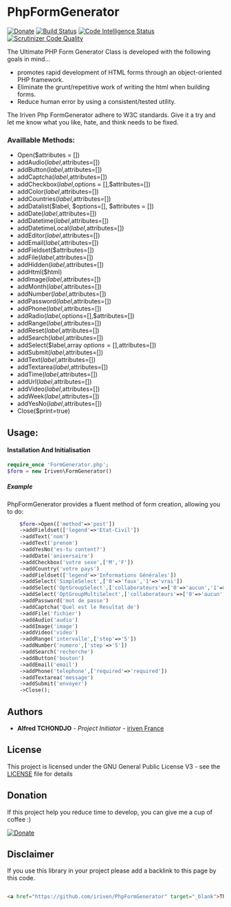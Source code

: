 # PhpFormGenerator

[![Donate](https://img.shields.io/badge/Donate-PayPal-green.svg)](https://www.paypal.com/cgi-bin/webscr?cmd=_s-xclick&hosted_button_id=XDCFPNTKUC4TU)
[![Build Status](https://scrutinizer-ci.com/g/iriven/PhpFormGenerator/badges/build.png?b=master)](https://scrutinizer-ci.com/g/iriven/PhpFormGenerator/build-status/master)
[![Code Intelligence Status](https://scrutinizer-ci.com/g/iriven/PhpFormGenerator/badges/code-intelligence.svg?b=master)](https://scrutinizer-ci.com/code-intelligence)
[![Scrutinizer Code Quality](https://scrutinizer-ci.com/g/iriven/PhpFormGenerator/badges/quality-score.png?b=master)](https://scrutinizer-ci.com/g/iriven/PhpFormGenerator/?branch=master)

The Ultimate PHP Form Generator Class is developed with the following goals in mind...

  - promotes rapid development of HTML forms through an object-oriented PHP framework.
  - Eliminate the grunt/repetitive work of writing the html when building forms.
  - Reduce human error by using a consistent/tested utility.
  
The Iriven Php FormGenerator adhere to W3C standards. 
Give it a try and let me know what you like, hate, and think needs to be fixed.

### Availlable Methods:

- Open($attributes = [])
- addAudio($label,$attributes=[])
- addButton($label,$attributes=[])
- addCaptcha($label,$attributes=[])
- addCheckbox($label,$options = [],$attributes=[])
- addColor($label,$attributes=[])
- addCountries($label,$attributes=[])
- addDatalist($label, $options=[], $attributes = [])
- addDate($label,$attributes=[])
- addDatetime($label,$attributes=[])
- addDatetimeLocal($label,$attributes=[])
- addEditor($label,$attributes=[])
- addEmail($label,$attributes=[])
- addFieldset($attributes=[])
- addFile($label,$attributes=[])
- addHidden($label,$attributes=[])
- addHtml($html)
- addImage($label,$attributes=[])
- addMonth($label,$attributes=[])
- addNumber($label,$attributes=[])
- addPassword($label,$attributes=[])
- addPhone($label,$attributes=[])
- addRadio($label,$options=[],$attributes=[])
- addRange($label,$attributes=[])
- addReset($label,$attributes=[])
- addSearch($label,$attributes=[])
- addSelect($label,array $options = [],$attributes=[])
- addSubmit($label,$attributes=[])
- addText($label,$attributes=[])
- addTextarea($label,$attributes=[])
- addTime($label,$attributes=[])
- addUrl($label,$attributes=[])
- addVideo($label,$attributes=[])
- addWeek($label,$attributes=[])
- addYesNo($label,$attributes=[])
- Close($print=true)

## Usage: 

#### Installation And Initialisation
```php
require_once 'FormGenerator.php';
$form = new Iriven\FormGenerator()
```
##### Example 

PhpFormGenerator provides a fluent method of form creation, allowing you to do:

```php
    $form->Open(['method'=>'post'])
    ->addFieldset(['legend'=>'Etat-Civil'])
    ->addText('nom')
    ->addText('prenom')
    ->addYesNo('es-tu content?')
    ->addDate('aniversaire')
    ->addCheckbox('votre sexe',['M','F'])
    ->addCountry('votre pays')
    ->addFieldset(['legend'=>'Informations Générales'])
    ->addSelect('SimpleSelect',['0'=>'faux','1'=>'vrai'])
    ->addSelect('OptGroupSelect',['collaborateurs'=>['0'=>'aucun','1'=>'1 personne','6'=>'6 personnes'],'auteur'=>['2'=>'alfred','3'=>'iriven','4'=>'iriventeam']],['name'=>'selection2','value'=>'3'])
    ->addSelect('OptGroupMultiSelect',['collaborateurs'=>['0'=>'aucun','1'=>'1 personne','6'=>'6 personnes'],'auteur'=>['2'=>'alfred','3'=>'iriven','4'=>'iriventeam']],['name'=>'selection3','multiple'=>'multiple'])
    ->addPassword('mot de passe')
    ->addCaptcha('Quel est le Resultat de')
    ->addFile('fichier')
    ->addAudio('audio')
    ->addImage('image')
    ->addVideo('video')
    ->addRange('intervalle',['step'=>'5'])
    ->addNumber('numero',['step'=>'5'])
    ->addSearch('recherche')
    ->addButton('bouton')
    ->addEmail('email')
    ->addPhone('telephone',['required'=>'required'])
    ->addTextarea('message')
    ->addSubmit('envoyer')
    ->Close();
```

## Authors

* **Alfred TCHONDJO** - *Project Initiator* - [iriven France](https://www.facebook.com/Tchalf)

## License

This project is licensed under the GNU General Public License V3 - see the [LICENSE](LICENSE) file for details

## Donation

If this project help you reduce time to develop, you can give me a cup of coffee :)

[![Donate](https://img.shields.io/badge/Donate-PayPal-green.svg)](https://www.paypal.com/cgi-bin/webscr?cmd=_s-xclick&hosted_button_id=XDCFPNTKUC4TU)

## Disclaimer

If you use this library in your project please add a backlink to this page by this code.

```html

<a href="https://github.com/iriven/PhpFormGenerator" target="_blank">This Project Uses Alfred's TCHONDJO PhpFormGenerator Library.</a>
```
